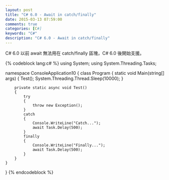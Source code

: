 ```yaml
---
layout: post
title: "C# 6.0 - Await in catch/finally"
date: 2015-03-13 07:59:00
comments: true
categories: [C#]
keywords: "C#"
description: "C# 6.0 - Await in catch/finally"
---
```


C# 6.0 以前 await 無法用在 catch/finally 區塊，C# 6.0 後開始支援。  

<!-- More -->

{% codeblock lang:c# %}
using System;
using System.Threading.Tasks;

namespace ConsoleApplication10
{
    class Program
    {
        static void Main(string[] args)
        {
            Test();
            System.Threading.Thread.Sleep(10000);
        }

        private static async void Test()
        {
            try
            {
                throw new Exception();
            }
            catch
            {
                Console.WriteLine("Catch...");
                await Task.Delay(500);                
            }
            finally
            {
                Console.WriteLine("Finally...");
                await Task.Delay(500);
            }
        }
    }
}
{% endcodeblock %}
